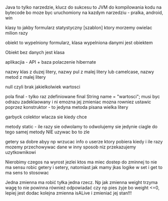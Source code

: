 Java to tylko narzedzie, klucz do sukcesu to JVM do kompilowania kodu na bytecode bo moze byc uruchomiony na kazdym narzedziu - pralka, android, win 

klasy to jakby formularz statystyczny [szablon] ktory morzemy owielac milion razy 

obiekt to wypelniony formularz, klasa wypelniona danymi jest obiektem

Obiekt  bez danych jest klasa

aplikacjia - API + baza polaczenie hibernate 

nazwy klas z duzej litery, nazwy pul z malej litery lub camelcase, nazwy metod z malej litery

null  czyli brak jakielkolwiek wartosci

pola final - tylko raz zdefiniowane final String name = "wartosci";   musi byc odrazu zadeklaowany i ni emozna jej zmieniac  mozna rowniez ustawic poprzez konstruktor - to jedyna metoda pisana wielka litery

garbyck colektor wlacza sie kiedy chce

metody static - ile razy sie odwolamy to odwolujemy sie jedynie ciagle do tego samej metody NIE uzywac bo to zle

getery sa dobre abyy np wrzucac info o userze ktory pobiera kiedy i ile razy
mozemy przechowywac dane w inny sposob niz przekazujemy uzytkownikowi

Nierobimy czegos na wyrost jezlei ktos ma miec dostep do zminnej to nie ma sensu robic getery i setery, natomiast jak mamy jkas logike w set i get to ma sens to stosowac

Jedna zmienna ma robić tyłka jedna rzecz. Np jak zmienna weight trzyma wagę to nie powinna również odpowiadać czy np pies żyje bo weight <=0, lepiej jest dodac kolejna zmienna isALive i zmieniać jej stan!!! 
